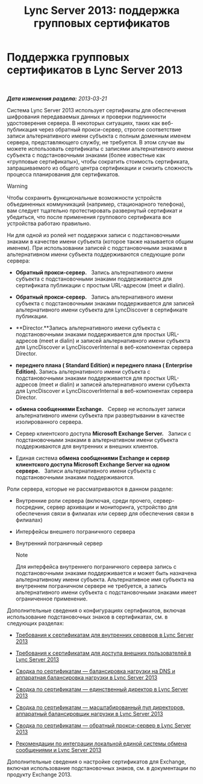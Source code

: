 ﻿---
title: 'Lync Server 2013: поддержка групповых сертификатов'
TOCTitle: Поддержка групповых сертификатов
ms:assetid: 0bae2aa8-b6dc-46f5-a3be-3fe7581809d4
ms:mtpsurl: https://technet.microsoft.com/ru-ru/library/Hh202161(v=OCS.15)
ms:contentKeyID: 49308909
ms.date: 05/19/2016
mtps_version: v=OCS.15
ms.translationtype: HT
---

# Поддержка групповых сертификатов в Lync Server 2013

 

_**Дата изменения раздела:** 2013-03-21_

Система Lync Server 2013 использует сертификаты для обеспечения шифрования передаваемых данных и проверки подлинности удостоверения сервера. В некоторых ситуациях, таких как веб-публикация через обратный прокси-сервер, строгое соответствие записи альтернативного имени субъекта с полным доменным именем сервера, представляющего службу, не требуется. В этом случае вы можете использовать сертификаты с записями альтернативного имени субъекта с подстановочными знаками (более известные как «групповые сертификаты»), чтобы сократить стоимость сертификата, запрашиваемого из общего центра сертификации и снизить сложность процесса планирования для сертификатов.

> [!warning]  
> Чтобы сохранить функциональные возможности устройств объединенных коммуникаций (например, стационарного телефона), вам следует тщательно протестировать развернутый сертификат и убедиться, что после применения группового сертификата все устройства работаю правильно.

Ни для одной из ролей нет поддержки записи с подстановочными знаками в качестве имени субъекта (которое также называется общим именем). При использовании записей с подстановочными знаками в альтернативном имени субъекта поддерживаются следующие роли сервера:

  -   
    **Обратный прокси-сервер.**   Запись альтернативного имени субъекта с подстановочными знаками поддерживается для сертификата публикации с простым URL-адресом (meet и dialin).

  -   
    **Обратный прокси-сервер.**   Запись альтернативного имени субъекта с подстановочными знаками поддерживается для записей альтернативного имени субъекта для LyncDiscover в сертификате публикации.

  -   
    **Director.**Запись альтернативного имени субъекта с подстановочными знаками поддерживается для простых URL-адресов (meet и dialin) и записей альтернативного имени субъекта для LyncDiscover и LyncDiscoverInternal в веб-компонентах сервера Director.

  -   
    **переднего плана ( Standard Edition) и переднего плана ( Enterprise Edition).** Запись альтернативного имени субъекта с подстановочными знаками поддерживается для простых URL-адресов (meet и dialin) и записей альтернативного имени субъекта для LyncDiscover и LyncDiscoverInternal в веб-компонентах сервера Director.

  -   
    **обмена сообщениями Exchange.**   Сервер не использует записи альтернативного имени субъекта при развертывании в качестве изолированного сервера.

  -   
    Сервер клиентского доступа **Microsoft Exchange Server.**   Записи с подстановочными знаками в альтернативном имени субъекта поддерживаются для внутренних и внешних клиентов.

  -   
    Единая система **обмена сообщениями Exchange и сервер клиентского доступа Microsoft Exchange Server на одном сервере.**   Записи альтернативного имени субъекта с подстановочными знаками поддерживаются.

Роли сервера, которые не рассматриваются в данном разделе:

  - Внутренние роли сервера (включая, среди прочего, сервер- посредник, сервер архивации и мониторинга, устройство для обеспечения связи в филиалах или сервер для обеспечения связи в филиалах)

  - Интерфейсы внешнего пограничного сервера

  - Внутренний пограничный сервер
    
    > [!note]  
    > Для интерфейса внутреннего пограничного сервера запись с подстановочными знаками поддерживается и может быть назначена альтернативному имени субъекта. Альтернативное имя субъекта на внутреннем пограничном сервере не требуется, а запись альтернативного имени субъекта с подстановочными знаками имеет ограниченное применение.

Дополнительные сведения о конфигурациях сертификатов, включая использование подстановочных знаков в сертификатах, см. в следующих разделах:

  - [Требования к сертификатам для внутренних серверов в Lync Server 2013](lync-server-2013-certificate-requirements-for-internal-servers.md)

  - [Требования к сертификатам для доступа внешних пользователей в Lync Server 2013](lync-server-2013-certificate-requirements-for-external-user-access.md)

  - [Сводка по сертификатам — балансировка нагрузки на DNS и аппаратная балансировка нагрузки в Lync Server 2013](lync-server-2013-certificate-summary-dns-and-hlb-load-balanced.md)

  - [Сводка по сертификатам — единственный директор в Lync Server 2013](lync-server-2013-certificate-summary-single-director.md)

  - [Сводка по сертификатам — масштабированный пул директоров, аппаратный балансировщик нагрузки в Lync Server 2013](lync-server-2013-certificate-summary-scaled-director-pool-hardware-load-balancer.md)

  - [Сводка по сертификатам — обратный прокси-сервер в Lync Server 2013](lync-server-2013-certificate-summary-reverse-proxy.md)

  - [Рекомендации по интеграции локальной единой системы обмена сообщениями и Lync Server 2013](lync-server-2013-guidelines-for-integrating-on-premises-unified-messaging.md)

Дополнительные сведения о настройке сертификатов для Exchange, включая использование подстановочных знаков, см. в документации по продукту Exchange 2013.

